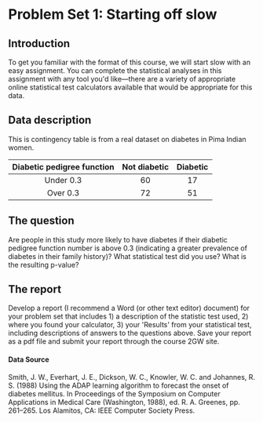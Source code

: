 # Problem Set 1: Starting off slow

## Introduction

To get you familiar with the format of this course, we will start slow with an easy assignment. You can complete the statistical analyses in this assignment with any tool you'd like—there are a variety of appropriate online statistical test calculators available that would be appropriate for this data.

## Data description

This is contingency table is from a real dataset on diabetes in Pima Indian women.



| Diabetic pedigree function | Not diabetic  |  Diabetic  |
|:-------------:| :--------------------:| :--------------:|
| Under 0.3 | 60 | 17 |
| Over 0.3 | 72 | 51 |

## The question

Are people in this study more likely to have diabetes if their diabetic pedigree function number is above 0.3 (indicating a greater prevalence of diabetes in their family history)? What statistical test did you use? What is the resulting p-value?

## The report

Develop a report (I recommend a Word (or other text editor) document) for your problem set that includes 1) a description of the statistic test used, 2) where you found your calculator, 3) your 'Results' from your statistical test, including descriptions of answers to the questions above.  Save your report as a pdf file and submit your report through the course 2GW site.

#### Data Source

Smith, J. W., Everhart, J. E., Dickson, W. C., Knowler, W. C. and Johannes, R. S. (1988) Using the ADAP learning algorithm to forecast the onset of diabetes mellitus. In Proceedings of the Symposium on Computer Applications in Medical Care (Washington, 1988), ed. R. A. Greenes, pp. 261–265. Los Alamitos, CA: IEEE Computer Society Press.
